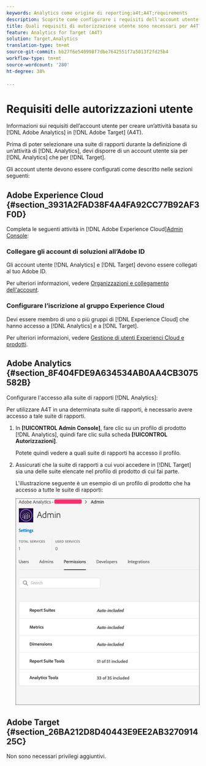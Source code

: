 ```yaml
---
keywords: Analytics come origine di reporting;a4t;A4T;requirements
description: Scoprite come configurare i requisiti dell'account utente necessari per creare un'attività  basata su Adobe Analytics in  Adobe Target utilizzando Analytics per Target (A4T).
title: Quali requisiti di autorizzazione utente sono necessari per A4T?
feature: Analytics for Target (A4T)
solution: Target,Analytics
translation-type: tm+mt
source-git-commit: bb27f6e540998f7dbe7642551f7a5013f2fd25b4
workflow-type: tm+mt
source-wordcount: '280'
ht-degree: 38%

---
```



# Requisiti delle autorizzazioni utente

Informazioni sui requisiti dell’account utente per creare un’attività basata su [!DNL Adobe Analytics] in [!DNL Adobe Target] (A4T).

Prima di poter selezionare una suite di rapporti durante la definizione di un’attività di [!DNL Analytics], devi disporre di un account utente sia per [!DNL Analytics] che per [!DNL Target].

Gli account utente devono essere configurati come descritto nelle sezioni seguenti:

## Adobe Experience Cloud {#section_3931A2FAD38F4A4FA92CC77B92AF3F0D}

Completa le seguenti attività in [!DNL Adobe Experience Cloud][Admin Console](https://adminconsole.adobe.com):

### Collegare gli account di soluzioni all’Adobe ID

Gli account utente [!DNL Analytics] e [!DNL Target] devono essere collegati al tuo Adobe ID.

Per ulteriori informazioni, vedere [Organizzazioni e collegamento dell&#39;account](https://docs.adobe.com/help/en/core-services/interface/manage-users-and-products/organizations.html).

### Configurare l’iscrizione al gruppo Experience Cloud

Devi essere membro di uno o più gruppi di [!DNL Experience Cloud] che hanno accesso a [!DNL Analytics] e a [!DNL Target].

Per ulteriori informazioni, vedere [Gestione di utenti  Experienci Cloud e prodotti](https://experienceleague.adobe.com/docs/core-services/interface/manage-users-and-products/admin-getting-started.html).

## Adobe Analytics {#section_8F404FDE9A634534AB0AA4CB3075582B}

Configurare l&#39;accesso alla suite di rapporti [!DNL Analytics]:

Per utilizzare A4T in una determinata suite di rapporti, è necessario avere accesso a tale suite di rapporti.

1. In **[!UICONTROL Admin Console]**, fare clic su un profilo di prodotto [!DNL Analytics], quindi fare clic sulla scheda **[!UICONTROL Autorizzazioni]**.

   Potete quindi vedere a quali suite di rapporti ha accesso il profilo.

1. Assicurati che la suite di rapporti a cui vuoi accedere in [!DNL Target] sia una delle suite elencate nel profilo di prodotto di cui fai parte.

   L&#39;illustrazione seguente è un esempio di un profilo di prodotto che ha accesso a tutte le suite di rapporti:

   ![, scheda Autorizzazioni Admin Console](/help/c-integrating-target-with-mac/a4t/assets/permissions-tab.png)

## Adobe Target {#section_26BA212D8D40443E9EE2AB327091425C}

Non sono necessari privilegi aggiuntivi.
